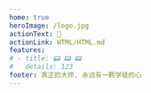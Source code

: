 ```yaml
---
home: true
heroImage: /logo.jpg
actionText: 🛫️
actionLink: HTML/HTML.md
features:
# - title: 📟 📟 📟
#   details: 123
footer: 真正的大师, 永远有一颗学徒的心
---
```

